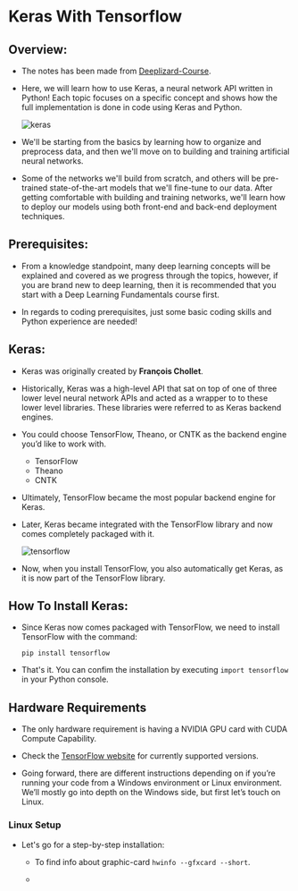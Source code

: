 # Keras With Tensorflow

## Overview:

* The notes has been made from [Deeplizard-Course](https://deeplizard.com/learn/video/RznKVRTFkBY).

* Here, we will learn how to use Keras, a neural network API written in Python! Each topic focuses on a specific concept and shows how the full implementation is done in code using Keras and Python.

    ![keras](https://user-images.githubusercontent.com/33928040/87566184-42911600-c6e0-11ea-95f3-4adc833beb56.png)

* We'll be starting from the basics by learning how to organize and preprocess data, and then we'll move on to building and training artificial neural networks.

* Some of the networks we'll build from scratch, and others will be pre-trained state-of-the-art models that we'll fine-tune to our data. After getting comfortable with building and training networks, we'll learn how to deploy our models using both front-end and back-end deployment techniques.

## Prerequisites:

* From a knowledge standpoint, many deep learning concepts will be explained and covered as we progress through the topics, however, if you are brand new to deep learning, then it is recommended that you start with a Deep Learning Fundamentals course first.

* In regards to coding prerequisites, just some basic coding skills and Python experience are needed!

## Keras:

* Keras was originally created by **François Chollet**. 

* Historically, Keras was a high-level API that sat on top of one of three lower level neural network APIs and acted as a wrapper to to these lower level libraries. These libraries were referred to as Keras backend engines.

* You could choose TensorFlow, Theano, or CNTK as the backend engine you’d like to work with.
    
    * TensorFlow
    * Theano
    * CNTK
    
* Ultimately, TensorFlow became the most popular backend engine for Keras.

* Later, Keras became integrated with the TensorFlow library and now comes completely packaged with it.    

    ![tensorflow](https://user-images.githubusercontent.com/33928040/87566665-f98d9180-c6e0-11ea-9574-6531eb64482d.png)

* Now, when you install TensorFlow, you also automatically get Keras, as it is now part of the TensorFlow library.

## How To Install Keras:

* Since Keras now comes packaged with TensorFlow, we need to install TensorFlow with the command:
  
  `pip install tensorflow`
  
* That's it. You can confim the installation by executing `import tensorflow` in your Python console.

## Hardware Requirements
* The only hardware requirement is having a NVIDIA GPU card with CUDA Compute Capability.

* Check the [TensorFlow website](https://www.tensorflow.org/install/gpu#hardware_requirements) for currently supported versions.

* Going forward, there are different instructions depending on if you’re running your code from a Windows environment or Linux environment. We’ll mostly go into depth on the Windows side, but first let’s touch on Linux.

### Linux Setup

* Let's go for a step-by-step installation:
    
    * To find info about graphic-card `hwinfo --gfxcard --short`.
    
    * 

